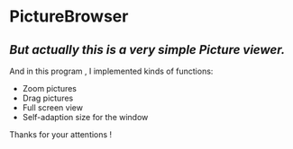 # PictureBrowser
*But actually this is a very simple Picture viewer.*
----
And in this program , I implemented kinds of functions:
- Zoom pictures
- Drag pictures
- Full screen view
- Self-adaption size for the window


Thanks for your attentions !
